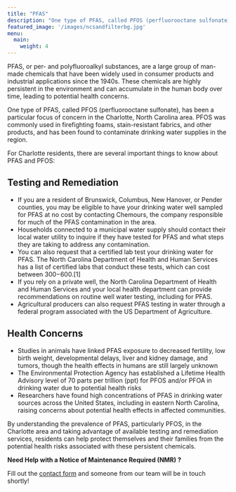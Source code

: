 ```yaml
---
title: "PFAS"
description: "One type of PFAS, called PFOS (perfluorooctane sulfonate), has been a particular focus of concern in the Charlotte, North Carolina area."
featured_image: '/images/ncsandfilterbg.jpg'
menu:
  main:
    weight: 4
---
```


PFAS, or per- and polyfluoroalkyl substances, are a large group of man-made chemicals that have been widely used in consumer products and industrial applications since the 1940s. These chemicals are highly persistent in the environment and can accumulate in the human body over time, leading to potential health concerns.

One type of PFAS, called PFOS (perfluorooctane sulfonate), has been a particular focus of concern in the Charlotte, North Carolina area. PFOS was commonly used in firefighting foams, stain-resistant fabrics, and other products, and has been found to contaminate drinking water supplies in the region.

For Charlotte residents, there are several important things to know about PFAS and PFOS:

## Testing and Remediation
- If you are a resident of Brunswick, Columbus, New Hanover, or Pender counties, you may be eligible to have your drinking water well sampled for PFAS at no cost by contacting Chemours, the company responsible for much of the PFAS contamination in the area.
- Households connected to a municipal water supply should contact their local water utility to inquire if they have tested for PFAS and what steps they are taking to address any contamination.
- You can also request that a certified lab test your drinking water for PFAS. The North Carolina Department of Health and Human Services has a list of certified labs that conduct these tests, which can cost between $300-$600.[1]
- If you rely on a private well, the North Carolina Department of Health and Human Services and your local health department can provide recommendations on routine well water testing, including for PFAS.
- Agricultural producers can also request PFAS testing in water through a federal program associated with the US Department of Agriculture.

## Health Concerns
- Studies in animals have linked PFAS exposure to decreased fertility, low birth weight, developmental delays, liver and kidney damage, and tumors, though the health effects in humans are still largely unknown
- The Environmental Protection Agency has established a Lifetime Health Advisory level of 70 parts per trillion (ppt) for PFOS and/or PFOA in drinking water due to potential health risks
- Researchers have found high concentrations of PFAS in drinking water sources across the United States, including in eastern North Carolina, raising concerns about potential health effects in affected communities.

By understanding the prevalence of PFAS, particularly PFOS, in the Charlotte area and taking advantage of available testing and remediation services, residents can help protect themselves and their families from the potential health risks associated with these persistent chemicals.

**Need Help with a Notice of Maintenance Required (NMR) ?**

Fill out the [contact form](/contact/) and someone from our team will be in touch shortly!